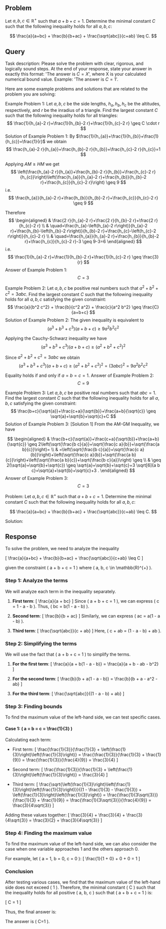 ## Problem

Let $a, b, c \in \mathbb{R}^{+}$ such that $a + b + c = 1$. Determine the minimal constant $C$ such that the following inequality holds for all $a, b, c$:

$$
\frac{a}{a+bc} + \frac{b}{b+ac} + \frac{\sqrt{abc}}{c+ab} \leq C.
$$

## Query

Task description: Please solve the problem with clear, rigorous, and logically sound steps. At the end of your response, state your answer in exactly this format: 'The answer is $C=X$', where X is your calculated numerical bound value. Example: 'The answer is $C=1$'.

Here are some example problems and solutions that are related to the problem you are solving:

Example Problem 1: Let $a, b, c$ be the side lengths, $h_{a}, h_{b}, h_{c}$ be the altitudes, respectively, and $r$ be the inradius of a triangle. Find the largest constant $C$ such that the following inequality holds for all triangles:
$$
\frac{1}{h_{a}-2 r}+\frac{1}{h_{b}-2 r}+\frac{1}{h_{c}-2 r} \geq C \cdot r
$$
Solution of Example Problem 1: By $\frac{1}{h_{a}}+\frac{1}{h_{b}}+\frac{1}{h_{c}}=\frac{1}{r}$ we obtain
$$
\frac{h_{a}-2 r}{h_{a}}+\frac{h_{b}-2 r}{h_{b}}+\frac{h_{c}-2 r}{h_{c}}=1
$$

Applying $A M \geq H M$ we get
$$
\left(\frac{h_{a}-2 r}{h_{a}}+\frac{h_{b}-2 r}{h_{b}}+\frac{h_{c}-2 r}{h_{c}}\right)\left(\frac{h_{a}}{h_{a}-2 r}+\frac{h_{b}}{h_{b}-2 r}+\frac{h_{c}}{h_{c}-2 r}\right) \geq 9
$$
i.e.
$$
\frac{h_{a}}{h_{a}-2 r}+\frac{h_{b}}{h_{b}-2 r}+\frac{h_{c}}{h_{c}-2 r} \geq 9
$$

Therefore
$$
\begin{aligned}
& \frac{2 r}{h_{a}-2 r}+\frac{2 r}{h_{b}-2 r}+\frac{2 r}{h_{c}-2 r} \\
& \quad=\frac{h_{a}-\left(h_{a}-2 r\right)}{h_{a}-2 r}+\frac{h_{b}-\left(h_{b}-2 r\right)}{h_{b}-2 r}+\frac{h_{c}-\left(h_{c}-2 r\right)}{h_{c}-2 r} \\
& \quad=\frac{h_{a}}{h_{a}-2 r}+\frac{h_{b}}{h_{b}-2 r}+\frac{h_{c}}{h_{c}-2 r}-3 \geq 9-3=6
\end{aligned}
$$
i.e.
$$
\frac{1}{h_{a}-2 r}+\frac{1}{h_{b}-2 r}+\frac{1}{h_{c}-2 r} \geq \frac{3}{r}
$$
Answer of Example Problem 1: $$C = 3$$

Example Problem 2: Let $a, b, c$ be positive real numbers such that $a^2 + b^2 + c^2 = 3abc$. Find the largest constant $C$ such that the following inequality holds for all $a, b, c$ satisfying the given constraint:
$$
\frac{a}{b^2 c^2} + \frac{b}{c^2 a^2} + \frac{c}{a^2 b^2} \geq \frac{C}{a+b+c}
$$
Solution of Example Problem 2: The given inequality is equivalent to
$$
\left(a^{3}+b^{3}+c^{3}\right)(a+b+c) \geq 9 a^{2} b^{2} c^{2}
$$

Applying the Cauchy-Schwarz inequality we have
$$
\left(a^{3}+b^{3}+c^{3}\right)(a+b+c) \geq\left(a^{2}+b^{2}+c^{2}\right)^{2}
$$

Since $a^{2}+b^{2}+c^{2}=3 a b c$ we obtain
$$
\left(a^{3}+b^{3}+c^{3}\right)(a+b+c) \geq\left(a^{2}+b^{2}+c^{2}\right)^{2}=(3 a b c)^{2}=9 a^{2} b^{2} c^{2}
$$

Equality holds if and only if $a=b=c=1$.
Answer of Example Problem 2: $$C = 9$$

Example Problem 3: Let $a, b, c$ be positive real numbers such that $a b c = 1$. Find the largest constant $C$ such that the following inequality holds for all $a, b, c$ satisfying the given constraint:
$$
\frac{b+c}{\sqrt{a}}+\frac{c+a}{\sqrt{b}}+\frac{a+b}{\sqrt{c}} \geq \sqrt{a}+\sqrt{b}+\sqrt{c}+C
$$
Solution of Example Problem 3: [Solution 1]
From the AM-GM Inequality, we have

$$
\begin{aligned}
& \frac{b+c}{\sqrt{a}}+\frac{c+a}{\sqrt{b}}+\frac{a+b}{\sqrt{c}} \geq 2\left(\sqrt{\frac{b c}{a}}+\sqrt{\frac{c a}{b}}+\sqrt{\frac{a b}{c}}\right)= \\
& =\left(\sqrt{\frac{b c}{a}}+\sqrt{\frac{c a}{b}}\right)+\left(\sqrt{\frac{c a}{b}}+\sqrt{\frac{a b}{c}}\right)+\left(\sqrt{\frac{a b}{c}}+\sqrt{\frac{b c}{a}}\right) \geq \\
& \geq 2(\sqrt{a}+\sqrt{b}+\sqrt{c}) \geq \sqrt{a}+\sqrt{b}+\sqrt{c}+3 \sqrt[6]{a b c}=\sqrt{a}+\sqrt{b}+\sqrt{c}+3 .
\end{aligned}
$$
Answer of Example Problem 3: $$C = 3$$


Problem: Let $a, b, c \in \mathbb{R}^{+}$ such that $a + b + c = 1$. Determine the minimal constant $C$ such that the following inequality holds for all $a, b, c$:

$$
\frac{a}{a+bc} + \frac{b}{b+ac} + \frac{\sqrt{abc}}{c+ab} \leq C.
$$

Solution:

## Response

To solve the problem, we need to analyze the inequality 

\[
\frac{a}{a+bc} + \frac{b}{b+ac} + \frac{\sqrt{abc}}{c+ab} \leq C
\]

given the constraint \( a + b + c = 1 \) where \( a, b, c \in \mathbb{R}^{+} \).

### Step 1: Analyze the terms

We will analyze each term in the inequality separately. 

1. **First term**: 
   \[
   \frac{a}{a + bc}
   \]
   Since \( a + b + c = 1 \), we can express \( c = 1 - a - b \). Thus, \( bc = b(1 - a - b) \).

2. **Second term**: 
   \[
   \frac{b}{b + ac}
   \]
   Similarly, we can express \( ac = a(1 - a - b) \).

3. **Third term**: 
   \[
   \frac{\sqrt{abc}}{c + ab}
   \]
   Here, \( c + ab = (1 - a - b) + ab \).

### Step 2: Simplifying the terms

We will use the fact that \( a + b + c = 1 \) to simplify the terms. 

1. **For the first term**:
   \[
   \frac{a}{a + b(1 - a - b)} = \frac{a}{a + b - ab - b^2}
   \]

2. **For the second term**:
   \[
   \frac{b}{b + a(1 - a - b)} = \frac{b}{b + a - a^2 - ab}
   \]

3. **For the third term**:
   \[
   \frac{\sqrt{abc}}{(1 - a - b) + ab}
   \]

### Step 3: Finding bounds

To find the maximum value of the left-hand side, we can test specific cases. 

#### Case 1: \( a = b = c = \frac{1}{3} \)

Calculating each term:
- First term:
  \[
  \frac{\frac{1}{3}}{\frac{1}{3} + \left(\frac{1}{3}\right)\left(\frac{1}{3}\right)} = \frac{\frac{1}{3}}{\frac{1}{3} + \frac{1}{9}} = \frac{\frac{1}{3}}{\frac{4}{9}} = \frac{3}{4}
  \]

- Second term:
  \[
  \frac{\frac{1}{3}}{\frac{1}{3} + \left(\frac{1}{3}\right)\left(\frac{1}{3}\right)} = \frac{3}{4}
  \]

- Third term:
  \[
  \frac{\sqrt{\left(\frac{1}{3}\right)\left(\frac{1}{3}\right)\left(\frac{1}{3}\right)}}{(1 - \frac{1}{3} - \frac{1}{3}) + \left(\frac{1}{3}\right)\left(\frac{1}{3}\right)} = \frac{\frac{1}{3\sqrt{3}}}{\frac{1}{3} + \frac{1}{9}} = \frac{\frac{1}{3\sqrt{3}}}{\frac{4}{9}} = \frac{3}{4\sqrt{3}}
  \]

Adding these values together:
\[
\frac{3}{4} + \frac{3}{4} + \frac{3}{4\sqrt{3}} = \frac{3}{2} + \frac{3}{4\sqrt{3}}
\]

### Step 4: Finding the maximum value

To find the maximum value of the left-hand side, we can also consider the case when one variable approaches 1 and the others approach 0. 

For example, let \( a = 1, b = 0, c = 0 \):
\[
\frac{1}{1 + 0} + 0 + 0 = 1
\]

### Conclusion

After testing various cases, we find that the maximum value of the left-hand side does not exceed \( 1 \). Therefore, the minimal constant \( C \) such that the inequality holds for all positive \( a, b, c \) such that \( a + b + c = 1 \) is:

\[
C = 1
\]

Thus, the final answer is:

The answer is \( C=1 \).